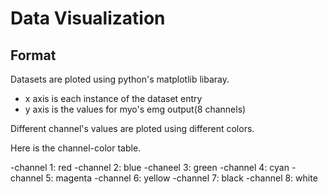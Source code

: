 # Data Visualization

## Format
Datasets are ploted using python's matplotlib libaray.
 - x axis is each instance of the dataset entry
 - y axis is the values for myo's emg output(8 channels)
 
 Different channel's values are ploted using different colors.
 
 Here is the channel-color table.
 
  -channel 1: red
  -channel 2: blue 
  -chaneel 3: green
  -channel 4: cyan
  -channel 5: magenta
  -channel 6: yellow
  -channel 7: black
  -channel 8: white
